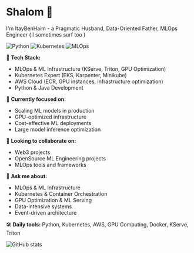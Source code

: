 # Shalom 👋

I'm ItayBenHaim - a Pragmatic Husband, Data-Oriented Father, MLOps Engineer ( I sometimes surf too )

![Python](https://img.shields.io/badge/Python-Expert-blue?style=for-the-badge&logo=python)
![Kubernetes](https://img.shields.io/badge/Kubernetes-Expert-blue?style=for-the-badge&logo=kubernetes)
![MLOps](https://img.shields.io/badge/MLOps-Expert-blue?style=for-the-badge&logo=nvidia)

🔧 **Tech Stack:**
- MLOps & ML Infrastructure (KServe, Triton, GPU Optimization)
- Kubernetes Expert (EKS, Karpenter, Minikube)
- AWS Cloud (ECR, GPU instances, infrastructure optimization)
- Python & Java Development

🌱 **Currently focused on:**
- Scaling ML models in production
- GPU-optimized infrastructure
- Cost-effective ML deployments
- Large model inference optimization

👯 **Looking to collaborate on:**
- Web3 projects
- OpenSource ML Engineering projects
- MLOps tools and frameworks

💬 **Ask me about:**
- MLOps & ML Infrastructure
- Kubernetes & Container Orchestration
- GPU Optimization & ML Serving
- Data-intensive systems
- Event-driven architecture

🛠️ **Daily tools:** Python, Kubernetes, AWS, GPU Computing, Docker, KServe, Triton

![GitHub stats]((https://github-readme-stats.vercel.app/api?username=BenHaimItay&show_icons=true&theme=radical))

</div>
